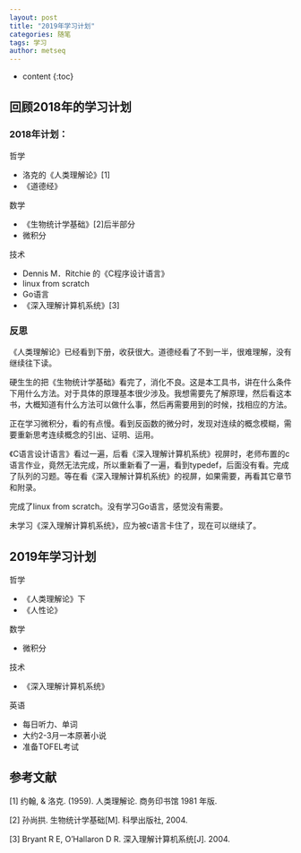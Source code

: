 ```yaml
---
layout: post
title: "2019年学习计划"
categories: 随笔
tags: 学习
author: metseq
---
```


* content
{:toc}

## 回顾2018年的学习计划
### 2018年计划：

哲学
- 洛克的《人类理解论》[1]
- 《道德经》

数学
- 《生物统计学基础》[2]后半部分
- 微积分

技术
- Dennis M．Ritchie 的《C程序设计语言》
- linux from scratch
- Go语言
- 《深入理解计算机系统》[3]

### 反思
《人类理解论》已经看到下册，收获很大。道德经看了不到一半，很难理解，没有继续往下读。

硬生生的把《生物统计学基础》看完了，消化不良。这是本工具书，讲在什么条件下用什么方法。对于具体的原理基本很少涉及。我想需要先了解原理，然后看这本书，大概知道有什么方法可以做什么事，然后再需要用到的时候，找相应的方法。

正在学习微积分，看的有点慢。看到反函数的微分时，发现对连续的概念模糊，需要重新思考连续概念的引出、证明、运用。

《C语言设计语言》看过一遍，后看《深入理解计算机系统》视屏时，老师布置的c语言作业，竟然无法完成，所以重新看了一遍，看到typedef，后面没有看。完成了队列的习题。等在看《深入理解计算机系统》的视屏，如果需要，再看其它章节和附录。

完成了linux from scratch。没有学习Go语言，感觉没有需要。

未学习《深入理解计算机系统》，应为被c语言卡住了，现在可以继续了。

## 2019年学习计划

哲学
- 《人类理解论》下
- 《人性论》

数学
- 微积分

技术
- 《深入理解计算机系统》

英语
- 每日听力、单词
- 大约2-3月一本原著小说
- 准备TOFEL考试

## 参考文献
[1] 约翰, & 洛克. (1959). 人类理解论. 商务印书馆 1981 年版.

[2] 孙尚拱. 生物统计学基础[M]. 科學出版社, 2004.

[3] Bryant R E, O’Hallaron D R. 深入理解计算机系统[J]. 2004.
